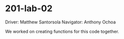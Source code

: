 # 201-lab-02

Driver: Matthew Santorsola
Navigator: Anthony Ochoa

We worked on creating functions for this code together.